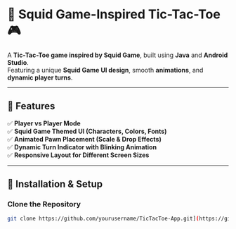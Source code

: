 # 🦑 Squid Game-Inspired Tic-Tac-Toe 🎮

A **Tic-Tac-Toe game inspired by Squid Game**, built using **Java** and **Android Studio**.  
Featuring a unique **Squid Game UI design**, smooth **animations**, and **dynamic player turns**.

---

## 🎯 Features
✅ **Player vs Player Mode**  
✅ **Squid Game Themed UI (Characters, Colors, Fonts)**  
✅ **Animated Pawn Placement (Scale & Drop Effects)**  
✅ **Dynamic Turn Indicator with Blinking Animation**  
✅ **Responsive Layout for Different Screen Sizes**  

---

## 🚀 Installation & Setup
### **Clone the Repository**
```sh
git clone https://github.com/yourusername/TicTacToe-App.git](https://github.com/josshuabalita/tictactoe-android-app.git
